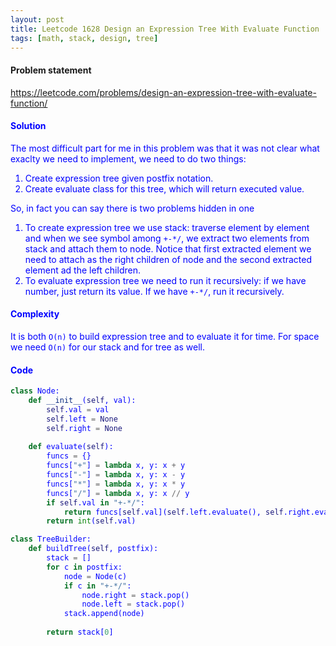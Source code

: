 ```yaml
---
layout: post
title: Leetcode 1628 Design an Expression Tree With Evaluate Function
tags: [math, stack, design, tree]
---
```


#### Problem statement

<a href="https://leetcode.com/problems/design-an-expression-tree-with-evaluate-function/"> <font color = blue>https://leetcode.com/problems/design-an-expression-tree-with-evaluate-function/

#### Solution
The most difficult part for me in this problem was that it was not clear what exaclty we need to implement, we need to do two things:

1. Create expression tree given postfix notation.
2. Create evaluate class for this tree, which will return executed value.

So, in fact you can say there is two problems hidden in one

1. To create expression tree we use stack: traverse element by element and when we see symbol among `+-*/`, we extract two elements from stack and attach them to node. Notice that first extracted element we need to attach as the right children of node and the second extracted element ad the left children.
2. To evaluate expression tree we need to run it recursively: if we have number, just return its value. If we have `+-*/`, run it recursively.

#### Complexity
It is both `O(n)` to build expression tree and to evaluate it for time. For space we need `O(n)` for our stack and for tree as well.

#### Code
```python
class Node:
    def __init__(self, val):
        self.val = val
        self.left = None
        self.right = None
    
    def evaluate(self):
        funcs = {}
        funcs["+"] = lambda x, y: x + y
        funcs["-"] = lambda x, y: x - y
        funcs["*"] = lambda x, y: x * y
        funcs["/"] = lambda x, y: x // y
        if self.val in "+-*/":
            return funcs[self.val](self.left.evaluate(), self.right.evaluate())
        return int(self.val)

class TreeBuilder:
    def buildTree(self, postfix):
        stack = []
        for c in postfix:
            node = Node(c)
            if c in "+-*/":
                node.right = stack.pop()
                node.left = stack.pop()
            stack.append(node)
           
        return stack[0]
```

